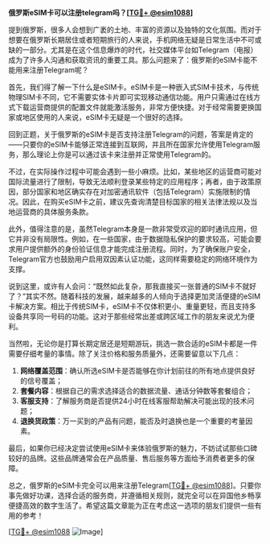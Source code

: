 **俄罗斯eSIM卡可以注册telegram吗？[[TG💪+ @esim1088](https://t.me/s/esim1088)]**

提到俄罗斯，很多人会想到广袤的土地、丰富的资源以及独特的文化氛围。而对于想要在俄罗斯长期居住或者短期旅行的人来说，手机网络无疑是日常生活中不可或缺的一部分。尤其是在这个信息爆炸的时代，社交媒体平台如Telegram（电报）成为了许多人沟通和获取资讯的重要工具。那么问题来了：俄罗斯的eSIM卡能不能用来注册Telegram呢？

首先，我们得了解一下什么是eSIM卡。eSIM卡是一种嵌入式SIM卡技术，与传统物理SIM卡不同，它不需要实体卡片即可实现移动通信功能。用户只需通过在线方式下载运营商提供的配置文件就能激活服务，非常方便快捷。对于经常需要更换国家或地区使用的人来说，eSIM卡无疑是一个很好的选择。

回到正题，关于俄罗斯的eSIM卡是否支持注册Telegram的问题，答案是肯定的——只要你的eSIM卡能够正常连接到互联网，并且所在国家允许使用Telegram服务，那么理论上你是可以通过该卡来注册并正常使用Telegram的。

不过，在实际操作过程中可能会遇到一些小麻烦。比如，某些地区的运营商可能对国际流量进行了限制，导致无法顺利登录某些特定的应用程序；再者，由于政策原因，部分国家和地区确实存在对加密通讯软件（包括Telegram）实施限制的情况。因此，在购买eSIM卡之前，建议先查询清楚目标国家的相关法律法规以及当地运营商的具体服务条款。

此外，值得注意的是，虽然Telegram本身是一款非常受欢迎的即时通讯应用，但它并非没有局限性。例如，在一些国家，由于数据隐私保护的要求较高，可能会要求用户提供额外的身份验证信息才能完成注册流程。同时，为了确保账户安全，Telegram官方也鼓励用户启用双因素认证功能，这同样需要稳定的网络环境作为支撑。

说到这里，或许有人会问：“既然如此复杂，那我直接买一张普通的SIM卡不就好了？”其实不然。随着科技的发展，越来越多的人倾向于选择更加灵活便捷的eSIM卡解决方案。相比于传统SIM卡，eSIM卡不仅体积更小、重量更轻，而且支持多设备共享同一号码的功能。这对于那些经常出差或跨区域工作的朋友来说尤为便利。

当然啦，无论你是打算长期定居还是短期游玩，挑选一款合适的eSIM卡都是一件需要仔细考量的事情。除了关注价格和服务质量外，还需要留意以下几点：

1. **网络覆盖范围**：确认所选eSIM卡是否能够在你计划前往的所有地点提供良好的信号覆盖；
2. **套餐内容**：根据自己的需求选择适合的数据流量、通话分钟数等套餐组合；
3. **客服支持**：了解服务商是否提供24小时在线客服帮助解决可能出现的技术问题；
4. **退换货政策**：万一买到的产品有问题，能否及时退换也是一个重要的考量因素。

最后，如果你已经决定尝试使用eSIM卡来体验俄罗斯的魅力，不妨试试那些口碑较好的品牌。这些品牌通常会在产品质量、售后服务等方面给予消费者更多的保障。

总之，俄罗斯的eSIM卡完全可以用来注册Telegram[[TG💪+ @esim1088](https://t.me/s/esim1088)]。只要你事先做好功课，选择合适的服务商，并遵循相关规则，就完全可以在异国他乡畅享便捷高效的数字生活了。希望这篇文章能为正在考虑这一选项的朋友们提供一些有用的参考！

[[TG💪+ @esim1088](https://t.me/s/esim1088) ![Image](https://i.postimg.cc/4NQfJmqS/Snipaste-2025-05-13-00-14-12.png)]